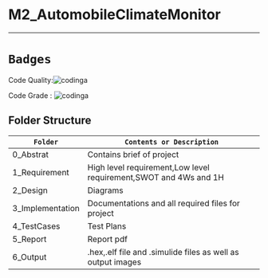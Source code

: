 # M2_AutomobileClimateMonitor
-----------------------------------------------------------
# `Badges`
Code Quality:![codinga](https://api.codiga.io/project/32933/score/svg)

Code Grade : ![codinga](https://api.codiga.io/project/32933/status/svg)

## Folder Structure
|`Folder`|`Contents or Description`|
|------|--------|
|0_Abstrat|Contains brief of project|
|1_Requirement|High level requirement,Low level requirement,SWOT and 4Ws and 1H|
|2_Design|Diagrams|
|3_Implementation|Documentations and all required files for project|
|4_TestCases|Test Plans|
|5_Report|Report pdf|
|6_Output|.hex,.elf file and .simulide files as well as output images|
